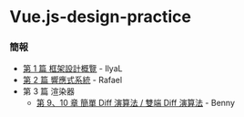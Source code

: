 # Vue.js-design-practice

### 簡報

- [第 1 篇 框架設計概覽](./2025-09-04) - IlyaL
- [第 2 篇 響應式系統](./2025-09-18-reactive-system/) - Rafael
- 第 3 篇 渲染器
  - [第 9、10 章 簡單 Diff 演算法 / 雙端 Diff 演算法](./2025-11-13-diff-algorithms/) - Benny
